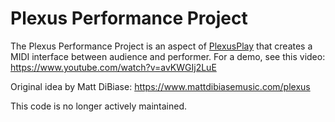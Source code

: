 # Plexus Performance Project

The Plexus Performance Project is an aspect of [PlexusPlay](https://www.instagram.com/plexusplay/?hl=en) that creates a MIDI interface between audience and performer.
For a demo, see this video: https://www.youtube.com/watch?v=avKWGIj2LuE

Original idea by Matt DiBiase: https://www.mattdibiasemusic.com/plexus

This code is no longer actively maintained.
